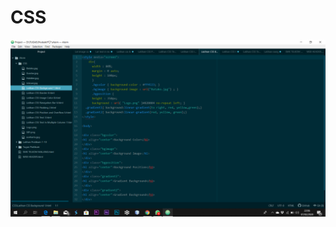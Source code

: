# CSS
![Alt Text](https://github.com/Richmondjanusrafiiaryanto/CSS/blob/master/Screenshot%20(718).png)
